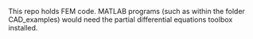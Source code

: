This repo holds FEM code.  MATLAB programs (such as within the folder CAD_examples) would need the partial differential equations toolbox installed.
